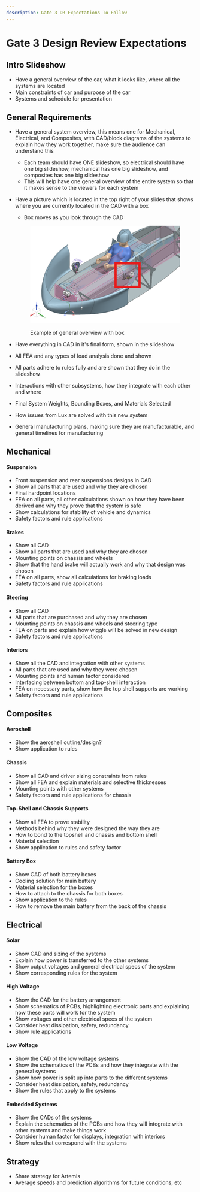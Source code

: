 ```yaml
---
description: Gate 3 DR Expectations To Follow
---
```


# Gate 3 Design Review Expectations

## Intro Slideshow

* Have a general overview of the car, what it looks like, where all the systems are located
* Main constraints of car and purpose of the car
* Systems and schedule for presentation

## General Requirements

* Have a general system overview, this means one for Mechanical, Electrical, and Composites, with CAD/block diagrams of the systems to explain how they work together, make sure the audience can understand this
  * Each team should have ONE slideshow, so electrical should have one big slideshow, mechanical has one big slideshow, and composites has one big slideshow
  * This will help have one general overview of the entire system so that it makes sense to the viewers for each system
*   Have a picture which is located in the top right of your slides that shows where you are currently located in the CAD with a box

    * Box moves as you look through the CAD



    <figure><img src="../.gitbook/assets/image (2) (1).png" alt=""><figcaption><p>Example of general overview with box</p></figcaption></figure>
* Have everything in CAD in it's final form, shown in the slideshow
* All FEA and any types of load analysis done and shown
* All parts adhere to rules fully and are shown that they do in the slideshow
* Interactions with other subsystems, how they integrate with each other and where
* Final System Weights, Bounding Boxes, and Materials Selected
* How issues from Lux are solved with this new system
* General manufacturing plans, making sure they are manufacturable, and general timelines for manufacturing

## Mechanical

#### Suspension

* Front suspension and rear suspensions designs in CAD
* Show all parts that are used and why they are chosen
* Final hardpoint locations
* FEA on all parts, all other calculations shown on how they have been derived and why they prove that the system is safe
* Show calculations for stability of vehicle and dynamics
* Safety factors and rule applications

#### Brakes

* Show all CAD
* Show all parts that are used and why they are chosen
* Mounting points on chassis and wheels
* Show that the hand brake will actually work and why that design was chosen
* FEA on all parts, show all calculations for braking loads
* Safety factors and rule applications

#### Steering

* Show all CAD
* All parts that are purchased and why they are chosen
* Mounting points on chassis and wheels and steering type
* FEA on parts and explain how wiggle will be solved in new design
* Safety factors and rule applications

#### Interiors

* Show all the CAD and integration with other systems
* All parts that are used and why they were chosen
* Mounting points and human factor considered
* Interfacing between bottom and top-shell interaction
* FEA on necessary parts, show how the top shell supports are working
* Safety factors and rule applications

## Composites

#### Aeroshell

* Show the aeroshell outline/design?
* Show application to rules

#### Chassis

* Show all CAD and driver sizing constraints from rules
* Show all FEA and explain materials and selective thicknesses
* Mounting points with other systems
* Safety factors and rule applications for chassis

#### Top-Shell and Chassis Supports

* Show all FEA to prove stability
* Methods behind why they were designed the way they are
* How to bond to the topshell and chassis and bottom shell
* Material selection
* Show application to rules and safety factor

#### Battery Box

* Show CAD of both battery boxes
* Cooling solution for main battery
* Material selection for the boxes
* How to attach to the chassis for both boxes
* Show application to the rules
* How to remove the main battery from the back of the chassis

## Electrical

#### Solar

* Show CAD and sizing of the systems
* Explain how power is transferred to the other systems
* Show output voltages and general electrical specs of the system
* Show corresponding rules for the system

#### High Voltage

* Show the CAD for the battery arrangement
* Show schematics of PCBs, highlighting electronic parts and explaining how these parts will work for the system
* Show voltages and other electrical specs of the system
* Consider heat dissipation, safety, redundancy
* Show rule applications

#### Low Voltage

* Show the CAD of the low voltage systems
* Show the schematics of the PCBs and how they integrate with the general systems
* Show how power is split up into parts to the different systems
* Consider heat dissipation, safety, redundancy
* Show the rules that apply to the systems

#### Embedded Systems

* Show the CADs of the systems
* Explain the schematics of the PCBs and how they will integrate with other systems and make things work
* Consider human factor for displays, integration with interiors
* Show rules that correspond with the systems

## Strategy

* Share strategy for Artemis
* Average speeds and prediction algorithms for future conditions, etc
